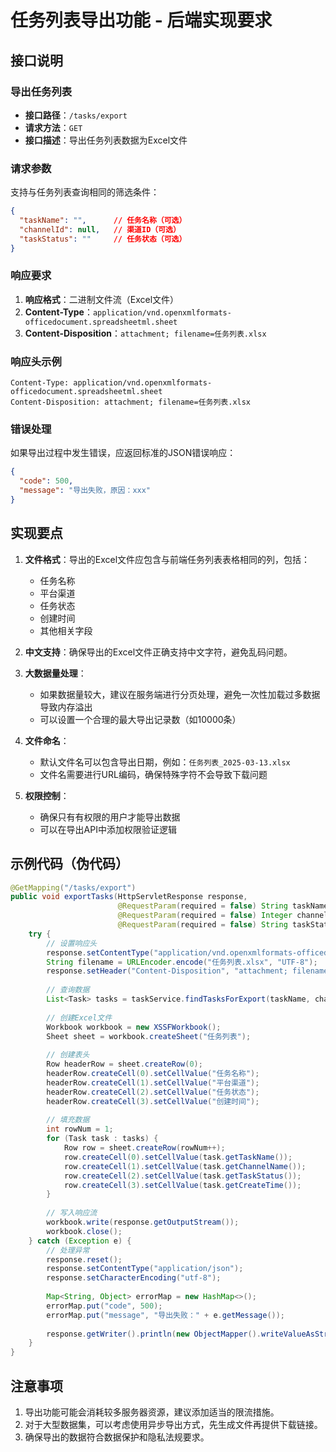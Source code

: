 # 任务列表导出功能 - 后端实现要求

## 接口说明

### 导出任务列表

- **接口路径**：`/tasks/export`
- **请求方法**：`GET`
- **接口描述**：导出任务列表数据为Excel文件

### 请求参数

支持与任务列表查询相同的筛选条件：

```json
{
  "taskName": "",      // 任务名称（可选）
  "channelId": null,   // 渠道ID（可选）
  "taskStatus": ""     // 任务状态（可选）
}
```

### 响应要求

1. **响应格式**：二进制文件流（Excel文件）
2. **Content-Type**：`application/vnd.openxmlformats-officedocument.spreadsheetml.sheet`
3. **Content-Disposition**：`attachment; filename=任务列表.xlsx`

### 响应头示例

```
Content-Type: application/vnd.openxmlformats-officedocument.spreadsheetml.sheet
Content-Disposition: attachment; filename=任务列表.xlsx
```

### 错误处理

如果导出过程中发生错误，应返回标准的JSON错误响应：

```json
{
  "code": 500,
  "message": "导出失败，原因：xxx"
}
```

## 实现要点

1. **文件格式**：导出的Excel文件应包含与前端任务列表表格相同的列，包括：
   - 任务名称
   - 平台渠道
   - 任务状态
   - 创建时间
   - 其他相关字段

2. **中文支持**：确保导出的Excel文件正确支持中文字符，避免乱码问题。

3. **大数据量处理**：
   - 如果数据量较大，建议在服务端进行分页处理，避免一次性加载过多数据导致内存溢出
   - 可以设置一个合理的最大导出记录数（如10000条）

4. **文件命名**：
   - 默认文件名可以包含导出日期，例如：`任务列表_2025-03-13.xlsx`
   - 文件名需要进行URL编码，确保特殊字符不会导致下载问题

5. **权限控制**：
   - 确保只有有权限的用户才能导出数据
   - 可以在导出API中添加权限验证逻辑

## 示例代码（伪代码）

```java
@GetMapping("/tasks/export")
public void exportTasks(HttpServletResponse response,
                        @RequestParam(required = false) String taskName,
                        @RequestParam(required = false) Integer channelId,
                        @RequestParam(required = false) String taskStatus) {
    try {
        // 设置响应头
        response.setContentType("application/vnd.openxmlformats-officedocument.spreadsheetml.sheet");
        String filename = URLEncoder.encode("任务列表.xlsx", "UTF-8");
        response.setHeader("Content-Disposition", "attachment; filename=" + filename);
        
        // 查询数据
        List<Task> tasks = taskService.findTasksForExport(taskName, channelId, taskStatus);
        
        // 创建Excel文件
        Workbook workbook = new XSSFWorkbook();
        Sheet sheet = workbook.createSheet("任务列表");
        
        // 创建表头
        Row headerRow = sheet.createRow(0);
        headerRow.createCell(0).setCellValue("任务名称");
        headerRow.createCell(1).setCellValue("平台渠道");
        headerRow.createCell(2).setCellValue("任务状态");
        headerRow.createCell(3).setCellValue("创建时间");
        
        // 填充数据
        int rowNum = 1;
        for (Task task : tasks) {
            Row row = sheet.createRow(rowNum++);
            row.createCell(0).setCellValue(task.getTaskName());
            row.createCell(1).setCellValue(task.getChannelName());
            row.createCell(2).setCellValue(task.getTaskStatus());
            row.createCell(3).setCellValue(task.getCreateTime());
        }
        
        // 写入响应流
        workbook.write(response.getOutputStream());
        workbook.close();
    } catch (Exception e) {
        // 处理异常
        response.reset();
        response.setContentType("application/json");
        response.setCharacterEncoding("utf-8");
        
        Map<String, Object> errorMap = new HashMap<>();
        errorMap.put("code", 500);
        errorMap.put("message", "导出失败：" + e.getMessage());
        
        response.getWriter().println(new ObjectMapper().writeValueAsString(errorMap));
    }
}
```

## 注意事项

1. 导出功能可能会消耗较多服务器资源，建议添加适当的限流措施。
2. 对于大型数据集，可以考虑使用异步导出方式，先生成文件再提供下载链接。
3. 确保导出的数据符合数据保护和隐私法规要求。 